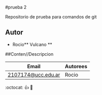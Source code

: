 #prueba 2

Repositorio de prueba para comandos de git

##  Autor
* Rocio** Vulcano **

##Conten//Descripcion

|Email|Autorees|
|------------------|------|
|2107174@ucc.edu.ar|Rocio|

:octocat:
:+1:
:apple:



